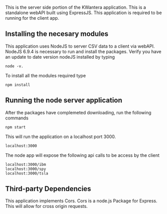 This is the server side portion of the KWantera application.  This is a standalone webAPI built using ExpressJS.  This application is required to be running for the client app. 

## Installing the necesary modules 
This application uses NodeJS to server CSV data to a client via webAPI.   NodeJS 6.9.4 is necessary to run and install the packages.  Verify you have an update to date version nodeJS installed by typing 
```
node -v.  
```

To install all the modules required type
```
npm install
```
## Running the node server application

After the packages have complemeted downloading, run the following commands
```
npm start
```

This will run the application on a localhost port 3000. 
```
localhost:3000
```
The node app will expose the following api calls to be access by the client 
```
localhost:3000/ibm
localhost:3000/spy
localhost:3000/tsla
```

## Third-party Dependencies 
This application implements Cors. 
Cors is a node.js Package for Express.  This will allow for cross origin requests.
